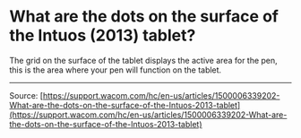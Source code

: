 # What are the dots on the surface of the Intuos (2013) tablet?

The grid on the surface of the tablet displays the active area for the pen, this is the area where your pen will function on the tablet.

---
Source: [https://support.wacom.com/hc/en-us/articles/1500006339202-What-are-the-dots-on-the-surface-of-the-Intuos-2013-tablet](https://support.wacom.com/hc/en-us/articles/1500006339202-What-are-the-dots-on-the-surface-of-the-Intuos-2013-tablet)
